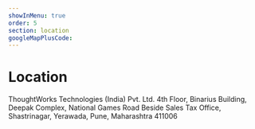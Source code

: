 ```yaml
---
showInMenu: true
order: 5
section: location
googleMapPlusCode:
---
```


# Location

ThoughtWorks Technologies (India) Pvt. Ltd.
4th Floor, Binarius Building, Deepak Complex,
National Games Road Beside Sales Tax Office,
Shastrinagar, Yerawada,
Pune, Maharashtra 411006
